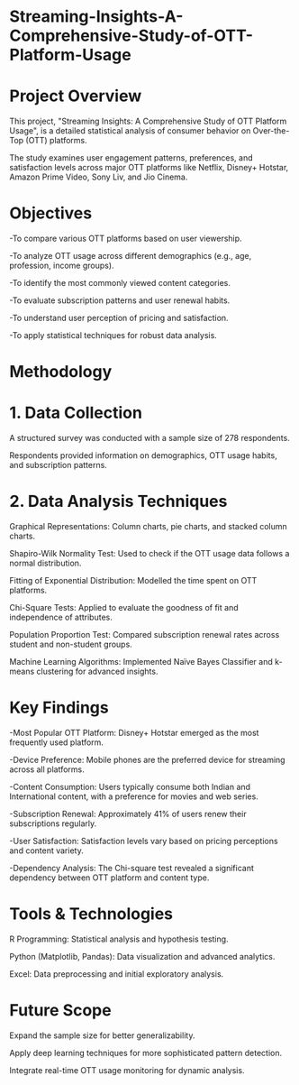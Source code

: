 # Streaming-Insights-A-Comprehensive-Study-of-OTT-Platform-Usage

# Project Overview

This project, "Streaming Insights: A Comprehensive Study of OTT Platform Usage", is a detailed statistical analysis of consumer behavior on Over-the-Top (OTT) platforms.

The study examines user engagement patterns, preferences, and satisfaction levels across major OTT platforms like Netflix, Disney+ Hotstar, Amazon Prime Video, Sony Liv, and Jio Cinema.

# Objectives

-To compare various OTT platforms based on user viewership.

-To analyze OTT usage across different demographics (e.g., age, profession, income groups).

-To identify the most commonly viewed content categories.

-To evaluate subscription patterns and user renewal habits.

-To understand user perception of pricing and satisfaction.

-To apply statistical techniques for robust data analysis.

# Methodology

# 1. Data Collection

A structured survey was conducted with a sample size of 278 respondents.

Respondents provided information on demographics, OTT usage habits, and subscription patterns.

# 2. Data Analysis Techniques

Graphical Representations: Column charts, pie charts, and stacked column charts.

Shapiro-Wilk Normality Test: Used to check if the OTT usage data follows a normal distribution.

Fitting of Exponential Distribution: Modelled the time spent on OTT platforms.

Chi-Square Tests: Applied to evaluate the goodness of fit and independence of attributes.

Population Proportion Test: Compared subscription renewal rates across student and non-student groups.

Machine Learning Algorithms: Implemented Naïve Bayes Classifier and k-means clustering for advanced insights.

# Key Findings

-Most Popular OTT Platform: Disney+ Hotstar emerged as the most frequently used platform.

-Device Preference: Mobile phones are the preferred device for streaming across all platforms.

-Content Consumption: Users typically consume both Indian and International content, with a preference for movies and web series.

-Subscription Renewal: Approximately 41% of users renew their subscriptions regularly.

-User Satisfaction: Satisfaction levels vary based on pricing perceptions and content variety.

-Dependency Analysis: The Chi-square test revealed a significant dependency between OTT platform and content type.

# Tools & Technologies

R Programming: Statistical analysis and hypothesis testing.

Python (Matplotlib, Pandas): Data visualization and advanced analytics.

Excel: Data preprocessing and initial exploratory analysis.

# Future Scope

Expand the sample size for better generalizability.

Apply deep learning techniques for more sophisticated pattern detection.

Integrate real-time OTT usage monitoring for dynamic analysis.
